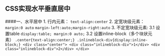 CSS实现水平垂直居中
---
####一、水平居中
    1. 行内元素： `text-align:center`
    2. 定宽块级元素： `margin:0 auto` `margin-left:auto;margin-right:auto`
    3. 不定宽块级元素:
        3.1 设置table
            ```
            display:table;
            margin:0 auto;
            ```
        3.2 设置inline-block（多个块状元素）
        ```
          .center{text-align:center;}
          .inlineblock-div{display:inline-block;}
          <div class="center">
            <div class="inlineblock-div">1</div>
            <div class="inlineblock-div">2</div>
          </div>
        ```
